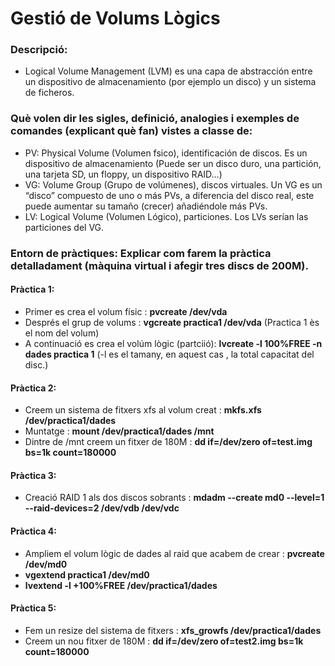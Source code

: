 # Gestió de Volums Lògics
### Descripció:   
  -  Logical Volume Management (LVM) es una capa de abstracción entre un dispositivo de almacenamiento (por ejemplo un disco)
  y un sistema de ficheros.  

### Què volen dir les sigles, definició, analogies i exemples de comandes (explicant què fan) vistes a classe de:  
  - PV: Physical Volume (Volumen fsico), identificación de discos. Es un dispositivo de almacenamiento 
  (Puede ser un disco duro, una partición, una tarjeta SD, un floppy, un dispositivo RAID...)
  - VG: Volume Group (Grupo de volúmenes), discos virtuales. Un VG es un “disco” compuesto de uno o más PVs, a diferencia 
  del disco real, este puede aumentar su tamaño (crecer) añadiéndole más PVs.
  - LV: Logical Volume (Volumen Lógico), particiones. Los LVs serían las particiones del VG.
  
### Entorn de pràctiques: Explicar com farem la pràctica detalladament (màquina virtual i afegir tres discs de 200M).
#### Pràctica 1:  
- Primer es crea el volum físic : **pvcreate /dev/vda**
- Després el grup de volums : **vgcreate practica1 /dev/vda** (Practica 1 ès el nom del volum)
- A continuació es crea el volúm lògic (partciió): **lvcreate -l 100%FREE -n dades practica 1** (-l es el tamany, en aquest cas , la total capacitat del disc.)
#### Pràctica 2:  
- Creem un sistema de fitxers xfs al volum creat : **mkfs.xfs /dev/practica1/dades**
- Muntatge : **mount /dev/practica1/dades  /mnt**
- Dintre de /mnt creem un fitxer de 180M : **dd if=/dev/zero of=test.img bs=1k count=180000**
#### Pràctica 3:   
- Creació RAID 1 als dos discos sobrants : **mdadm --create md0 --level=1 --raid-devices=2 /dev/vdb /dev/vdc**
#### Pràctica 4:  
- Ampliem el volum lògic de dades al raid que acabem de crear : **pvcreate /dev/md0**
- **vgextend practica1 /dev/md0**
- **lvextend -l +100%FREE /dev/practica1/dades**
#### Pràctica 5:  
- Fem un resize del sistema de fitxers : **xfs_growfs /dev/practica1/dades**
- Creem un nou fitxer de 180M : **dd if=/dev/zero of=test2.img bs=1k count=180000**


